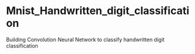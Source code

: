 # Mnist_Handwritten_digit_classification
 Building Convolution Neural Network to  classify handwritten digit classification
